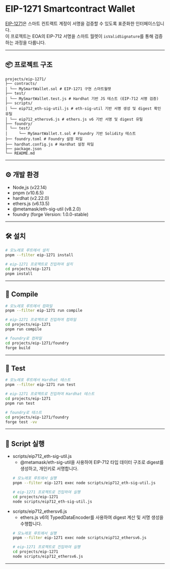 # EIP-1271 Smartcontract Wallet
[EIP-1271](https://eips.ethereum.org/EIPS/eip-1271)은 스마트 컨트랙트 계정이 서명을 검증할 수 있도록 표준화한 인터페이스입니다.  
이 프로젝트는 EOA의 EIP-712 서명을 스마트 월렛이 `isValidSignature`를 통해 검증하는 과정을 다룹니다.

---

## 📦 프로젝트 구조

```
projects/eip-1271/
├── contracts/
│ └── MySmartWallet.sol # EIP-1271 구현 스마트월렛
├── test/
│ └── MySmartWallet.test.js # Hardhat 기반 JS 테스트 (EIP-712 서명 검증)
├── scripts/
│ └── eip712_eth-sig-util.js # eth-sig-util 기반 서명 생성 및 digest 확인 유틸
│ └── eip712_ethersv6.js # ethers.js v6 기반 서명 및 digest 유틸
├── foundry/
│ └── test/
│     └── MySmartWallet.t.sol # Foundry 기반 Solidity 테스트
├── foundry.toml # Foundry 설정 파일
├── hardhat.config.js # Hardhat 설정 파일
├── package.json
└── README.md
```

---

## ⚙️ 개발 환경
- Node,js (v22.14)
- pnpm (v10.6.5)
- hardhat (v2.22.0)
- ethers.js (v6.13.5)
- @metamask/eth-sig-util (v8.2.0)
- foundry (forge Version: 1.0.0-stable)

---

## 🛠️ 설치
```bash
# 모노레포 루트에서 설치
pnpm --filter eip-1271 install

# eip-1271 프로젝트로 진입하여 설치
cd projects/eip-1271
pnpm install
```

---

## 🧱 Compile
```bash
# 모노레포 루트에서 컴파일
pnpm --filter eip-1271 run compile

# eip-1271 프로젝트로 진입하여 컴파일
cd projects/eip-1271
pnpm run compile

# foundry로 컴파일
cd projects/eip-1271/foundry
forge build
```

---

## 🧪 Test
```bash
# 모노레포 루트에서 Hardhat 테스트
pnpm --filter eip-1271 run test

# eip-1271 프로젝트로 진입하여 Hardhat 테스트
cd projects/eip-1271
pnpm run test

# foundry로 테스트
cd projects/eip-1271/foundry
forge test -vv
```

---

## 🚀 Script 실행
- scripts/eip712_eth-sig-util.js
    - @metamask/eth-sig-util을 사용하여 EIP-712 타입 데이터 구조로 digest를 생성하고, 개인키로 서명합니다.
    ```bash
    # 모노레포 루트에서 실행
    pnpm --filter eip-1271 exec node scripts/eip712_eth-sig-util.js

    # eip-1271 프로젝트로 진입하여 실행
    cd projects/eip-1271
    node scripts/eip712_eth-sig-util.js
    ```
- scripts/eip712_ethersv6.js
    - ethers.js v6의 TypedDataEncoder를 사용하여 digest 계산 및 서명 생성을 수행합니다.
    ```bash
    # 모노레포 루트에서 실행
    pnpm --filter eip-1271 exec node scripts/eip712_ethersv6.js

    # eip-1271 프로젝트로 진입하여 실행
    cd projects/eip-1271
    node scripts/eip712_ethersv6.js
    ```

---